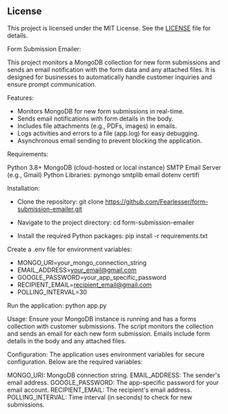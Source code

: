 ## **License**

This project is licensed under the MIT License. See the [LICENSE](./LICENSE) file for details.

Form Submission Emailer:

This project monitors a MongoDB collection for new form submissions and sends an email notification with the form data and any attached files. It is designed for businesses to automatically handle customer inquiries and ensure prompt communication.

Features:

- Monitors MongoDB for new form submissions in real-time.
- Sends email notifications with form details in the body.
- Includes file attachments (e.g., PDFs, images) in emails.
- Logs activities and errors to a file (app.log) for easy debugging.
- Asynchronous email sending to prevent blocking the application.


Requirements:

Python 3.8+
MongoDB (cloud-hosted or local instance)
SMTP Email Server (e.g., Gmail)
Python Libraries:
pymongo
smtplib
email
dotenv
certifi

Installation:

- Clone the repository:
git clone https://github.com/Fearlesser/form-submission-emailer.git

- Navigate to the project directory:
cd form-submission-emailer

- Install the required Python packages:
pip install -r requirements.txt


Create a .env file for environment variables:
- MONGO_URI=your_mongo_connection_string
- EMAIL_ADDRESS=your_email@gmail.com
- GOOGLE_PASSWORD=your_app_specific_password
- RECIPIENT_EMAIL=recipient_email@gmail.com
- POLLING_INTERVAL=30

Run the application:
python app.py

Usage:
Ensure your MongoDB instance is running and has a forms collection with customer submissions.
The script monitors the collection and sends an email for each new form submission.
Emails include form details in the body and any attached files.

Configuration:
The application uses environment variables for secure configuration. Below are the required variables:

MONGO_URI: MongoDB connection string.
EMAIL_ADDRESS: The sender's email address.
GOOGLE_PASSWORD: The app-specific password for your email account.
RECIPIENT_EMAIL: The recipient's email address.
POLLING_INTERVAL: Time interval (in seconds) to check for new submissions.
